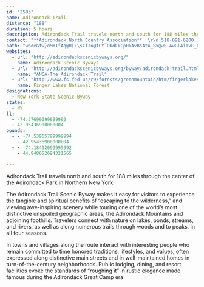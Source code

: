 ```yaml
---
id: "2583"
name: Adirondack Trail
distance: "188"
duration: 5 hours
description: Adirondack Trail travels north and south for 188 miles through the center of the Adirondack Park in Northern New York.
contact: "**Adirondack North Country Association**  \r\n 518-891-6200  \r\n [Send E-mail](mailto:anca-obrien@northnet.org )  \r\n\r\n"
path: "wodeGfw}dMmIfAq@R[\\sCfIo@fCY`OUdCkCpHkAvBsAtA_Bx@wE~AwGlAiTvC_LtCgJdBmBf@_FnBuGzDcB^q@J{BWyE_AqHm@mCIyBNgH`AyBPiCKcDw@u^eRcE{CgDyCsCgDwLyLy@aAsB_EsAmE_AaF}AgLeJ{f@yD_UiAmFiD_RiA_DsBeE}CuDaEgD{CsAgBi@iBUmCQcC?wYlF}hA~KiGR_BEmDm@aDeAsAq@oEaEsAeBcAaBuBwEaAcDe@kC}AcLa@wBg@oB_AmCsAyC{AkCsBsCor@e~@yBmDsBsDqBmEcDyI_CiIgHk^eAkEwBmHyBuFoAmC}B_DsAeAiCoA_AYwAQe^eB}EDoF^uHfAef@vJ{]fGaHr@mHd@}CKaF_AyFqC}BiBaCqCoAsB_AmBsByFsc@y~AmDyJ_f@{fAsBqH}Hy[kIqXmAsC_GaJ}AyAsDeC_b@wQmEwBgGaEsGaGa\\o\\e\\a]mD}DoQyUcTwWiNsO}_@gf@aWkZmF_FcGuEkYoPoBsAmD_DqT}ViE{D{LeJyA{AiC_DqHoKsBkCyToTyRkWgBgB{AeAsAm@wUkHiDsAgEuBe[qRqBeAuUeI}MoCgCcAeCgBgEoEmG_JcC{CwBsB_CwAgV{LaIgFmHmDiQiEao@mN}w@uZqJcDsCk@}D_@uPe@qHa@sEy@cE_BoO{JwBeAqM{DiAYyBW}EDcBTaCv@oCxAaKlH}BfAoQdHqFtAeV|D{Ab@kBhAqHfGaHfE}FxG_BnA}@f@iGvBmAl@sAdAk@l@sAxBs@`B[dAc@bCgAtI_@`EoBv[e@zGg@lEi@zDyEhYo@jD_B|Fc@xAiDxHkLtSgPfYqAxAaAp@kBr@cAP}AD_AKo@KoOiF_D]}ABsALe]lG_ErAaBt@kDvBeNlJkTzO_Bz@kO~FyDnAcCh@wCLsCM}AWgLuDmCWqGGkBNaEpA_C`BqZtYaBrA_B`A_D|AcElAgGj@mF`AkUtFuBx@sBpA_Az@gFhGmA`A{PtL{KtJuIxF}GlCoAx@eK`JyBtCy@pBo@~BsAnKYdBk@`CmDhJgCrF_EvHwBzCmB~AsBdAqL`CwDxAkBrA{ExEyAhAq[~N}Dn@aPO}BIcBUoCy@mCyA{JmIiBsAyPuKcSgLcEmBy@SoDq@qAAoALy@LwIrCoBdAy@x@cAxAy@zAwAdD[x@iA~De@zCc@~GoA|[EnMM|Cs@pFq@rCaA`CoPj^aBfD{DxG{A~CiAhDwE|T}@bCoAdBu@h@sAj@cCRoAKyMoEoBSgBDoB`@gH`DcCn@oALuDDgLeAkJEeDWuE_AmHmB}JsB{DuAwEmCkC_C{GuJi@k@eBkAy@[cBSaCRyErAeAl@aJzHkG~GoAn@_AVaAJkBKiKkEyAAyGVgAEsAs@gPuOmG_IqAu@uAIi@LyEbDw@TkMSiAM[ScAkAsU{h@cAmBcB_CiDyCcEsBcAYag@{HwH}AcGgBsVgIiC{AgCqC}FuKgDuFsD_Fm[k_@gBmCkH{NyCiF_AkAyAsAwCkB_Bq@wM{DqJaFcCaA{Be@}ISsBUeOwE_Ck@m@EcCE_AFyDv@{\\pNgBj@eD\\wCQiBg@oAi@qHuEaD{@iCQ{QX}AJ}AToA^gBdAkBdBcArAo]zl@cClDuBjBwJzFcCjBgBlBiRvV_EnDmMjImGxEuB|BqJxLsBrBcBpAwCfBsXlLsFzAmQfDyEvAsC`BqDdDyB~CeN~SeQhXiB`DmDtHiDdJgGbOaBdDeMxTg@|Ac@lB_@xDEdBDfBHrAf@hDl@jBlAfCpM`PrBxDrAhEj\\neB~@fCbBpCzJzIdCbCrCxDfC|E~AhE|@jDp@lDh@zDrAtR~@xGl@zBhA~CxU`d@dA~BhArD|@dF\\fEDnEIrFi@zDcCfMuAlEy@xAyArBmAjAmUbOyErCiJ`HiDtDiAhBsDhIiBfD_BjBmBxAaNlH{CdA_BLuA?cC_@qFkBmBMuA@_BVmA^_B~@iB~AgBlC}DfIiOv_@yH~PsEtLkBfCoBvAiBj@iCLqJK_O_@yQaEcYyKy@SwBSmADeB^iB~@w@j@}N|NkIzJ{KrOcA`AeC~AcBj@wHtAyNpBcE`AcD~AaHfFgAd@yCr@y@Du^R}E`@wKpBuAj@sBfBgFtHyB|B}CnBiBp@}A^sDXsAEyAM{K_CwBSyCJcDr@_A`@sBpAmSvTkDdDuCtBmFpCuBt@w\\xKeF~@sHr@{GLeUw@{C^{Ah@gC~AeA`AaBxBoArCiOxi@o@rBq@`BsArB_BvA{CfA_CJiCYmAe@e@YwEyDwDeCkS}IwDwAsNmE_E_AqImAqNq@aE_@mBm@uAy@wB_CeB{C}EaP}AaEkHuNyTe`@yCgKcAuBu@kAuG{HcFyD}D_CyDeBcEiAoAQsCG}ML{BYcBq@_Ag@cCcCqHcKmC{CmCkBaNgIyBs@cCQmAHiBf@_Bz@iKpH_Br@eATcBJy@AsEc@aA[eB_A_Ay@iOuOm@y@o@wA[gAe@_CcAwIi@cCi@sAuLeR_AmBe@}AYmAYsC?mDHmECaCUqB_@iBsCeHgW_i@yAiC}AyByAyA_BkAqJoGcDkBsD_A}BK_BDkCYoC{@eAq@{ByBcGuK_DaFqEmEeb@o]}A{AsAyAgE_GaO}SyByByAgAaCkAqSuFoFsBsJmE}BmBcSoV{A_BmBgAce@mOgLoEaBcAq@s@aAaB_@eAa@sBOeBgDoh@_@mCwCgL_B_CeRcOgCyCgFoHo@q@wA}@{@UgH_AmEmAuJeFeK{GuByB}F}J}HkK}CgCuKuGiDcCaEgDsG{GiAmBgCgH}AyB{@m@y@]kFaAsCmAse@kZoGsDwFmC_BkBc@{@iD_Ls@sAy@y@cDyAqJ{CwIqCqFgA}B}@iA_AiD}D_IaPu@mAuAmAkCoAuEu@gBg@yOgJkAkAcAmBkO}YsUqe@o@{@mAmAqLmGmBy@_BQ_A?wBd@qJ~FyAf@sBLiE?cPbB?bL[zMmAbS_AdTXpf@VrEfG~b@bAbErE~N`@fCF~@AfCcAvQY|Co@rCsAxCeAzA{KlLqDlDk@^WFu@A_A_@yC_F}@gAcA}@{BoAs@WcBYcCS}CDwJrAyAJwYBiAPqAp@eBrBgFvKuJz\\}LdXcQ|RsCjBuJxEy@l@y@z@yHdL_QhPsBjCw@bBq@jCwB|Ik@|DC`Bl@tT]hE_@xAo@jAmHjH{IdMiA~Bc@jD_Cp_@m@vG_A`FiBdHOxBShFKv@Y`Am@hAkBxC}@zB[fCy@`Km@zC[jAqJ`Us@lAi@l@iAl@}Cv@wDl@oFj@mAXiAx@yDrDiAfByAzDm@jA_AfAe@\\wBx@_AJqFEo@LuAl@iAdAmApBqFzK_@fAy@fEgInt@u@dFc@nBeBlGiPxg@wAtFe@xCeArLwEtp@Y`II`IEpa@YtFiAzFu@pCi@rAwD`IUr@SlB[~G]nBeApCyBzEmAdBc@ZwIfEyB|A{LhM_AfBaBfF_B~DsEdJsCtKs@tCE~@}Cj@oD@aCP_AJeA`@c@p@]lAE~@DdDKfBc@jAy@r@[Fy@?i@MqHaDk@_@s@w@iDaFmAq@yAMo@FwCv@mAJiHkAcDEmEaB}Be@{Oy@mBLwAl@sFpE_EfEcBlAaBx@q@VcBN_BE}@OmB}@{@u@iAyA_A}AeDiGq@eBcEcNq@yAqL}TsAkB}LoNy@sAqAmDeAaFk@qAmAaBoBsAcAWiBMaHj@gDf@oAj@cAn@yEdFaBlCg@xAc@jBcE|T_@lCIfB@nNWxBcBrGs@~DcBjZo@xBiCfDyA`AyAVmRyCcCm@aEkDg@YqA[sA@iI~AoAx@g@j@k@nA]bBi@vF_@|B{A`FgB`Fu@~AsAjBgFfF_BfAy@XgBX}EPs@E{@MmEyAiE?cBOiMmFcBc@uA@gE`AyADyA[gFsBeB_@mA?_AJgA^}FrDaJvGeBdBw@jAu@`ByCfKcAxB_BrBwPzPuBtCqD~HuB`DmElFo@xAYpBMbJ[jB_@x@u@lA}@x@iA^c@?iA_@oEgDyKaNi@e@aNmJ}DgBoA_AmFaGsBkCyPa[gC_E{UoVgD{B_BeBc@_AiBmHsCiIyAsHcAuD}BiFcEcIqEmMk@aA_Q{UmEuGsDaF]s@o@gB_CsIgDaLiAsE}CtBoD|CiAl@sBXo@BqHO}Ed@_@VIn@HrO}ApQm@dEg@lBm@vAwFnImCnFiFtOoArFs@~F_@zG?xCt@h[CzBKpAk@hDgGpT}@jCcC~FgDnGuAvByCzDgDlDuIxGcw@zj@qBrBqCrDcAfB{A`DiBxF}t@vnCgEtMoEtKsDnHcCdEaEzFcF`GcCdC{G|FcCjBuy@xk@yr@~b@sAl@cGdBa\\nCmDp@aCv@sAf@_ErBe_@bWmDfBiDdAcDd@cDLcCC}`@cCo{BuRoCK{D?uGXmC\\yB^gGxAgFlBwFrCk]nS{G|Cqc@rNqCdAqJlEcB~@eBtAiRxPaFtC}Al@eEbAcMlAkUfB{EdA_Bf@{DpB_BhAmFvEmGbF_CrAaDpAsGlAyBJmDAsDc@wDaAmFeCaHgGiQkQcEgFgH_LsD{EaEsE_EwDwDsCgGuDmEsB}G{BuGwAgHu@qcAsFcEC}GVgVdDwCLoCEkD]iDy@uBs@wCaByQiOwJsJuIcKwMsQqF}IaG{KyEaKoM}Y_DeFcBuBqDaDwJkGuAgAcBeB{IiL{FgIuAeByBgBcB}@{IiCyA_AsAwAcEuGmAaCkBqEwDaFoDaH}CaJcBuIsCoIsAeDi@mBo@_DO_B_A}Si@uGc@yBy@wB}@aB_BgB{AkAsBy@u[aDsCy@yAs@gn@}_@gGaEaDeB_ASyCQcQrByA^_BjB{JpOaJ}MSeAq@wOiA}b@qAkY_FcuAW_CYgBoIqa@e[oyAoKsg@iCsLeQsu@i@eDe@mFcAcYc@cHuRsqAoAyKYoD}Cml@SaIKiTYiGs@qID[QeEJ{CTwAqAmAgAgCwK}b@oAmEqA}CuCqEwIwJsC_EwA_DoDuK_@k@}@g@_AK_AX_@^wBjDsCvDiW`\\c@`@}@f@uA^iMn@{QhD_BPoO^i@G}@i@oByCw@{@eA]uANsClAaDx@cALsBEuEmBqD]cAg@iEyCqCoBq@q@s@aBiAyDo@_Ai@Y_@E}AJsDdAcC`AmAx@{AxBuGzN_BzCoAdBuJfKe@x@i@`BOv@cB|LiC`N_@xAS`@u@v@s@LkId@aPdCwFrAgA@_Aa@YYe@eAuAaLWeAaAsBgCeCgCcBwFmCu@KyF^cCl@q@f@k@dASr@K|@ExAi@nGs@zBi@v@y@j@k@R}A?o@]c@g@sCeFs@cBsB_Ik@gAiAy@iC_@mA]eAm@wAaBe@mBy@aIo@cDo@iBYk@cDaFcDgHmBsDsEyGc@_Bi@oEcEaHgJgRYYiAe@}DKcASi@Y_@g@yBmEu@sB{AsHg@aA]Y{@]gAAmE~A}BEmI_AyWsDwE_@sB@wJjAwCG_JcAcI{AiBs@wIgFwF_A{FRsAZq@h@sCbDmAb@}AGk@Qo@W_As@sBaC_@s@c@kAo@gE_@y@}@y@wDqBcBoAoAcBsEiHo@wBcBwJmAmDsJwUm@eCKs@MsCD_HFs@nBoKRmBCgGRkMsAcLcE_`@YoLy@{LmDcY_@mJo@sa@OqBo@iEcAqD_AuBuIaOk@mAaGiQi@sC]wBkBg_@CmBJ}VOyBQgAcAkEqFwPe@eCcBoL{@yEwA{DoCyGkCmFyCgEiAyDe@aDSeC[{GUoNVeC`DoMTsDEsCiAmK_BmJ]iAiS_l@gKfLg@^q@RaBF_Ba@eAy@m@_AuCgGmAeBiCoBgE_CeAc@mCMiCDcKd@iBf@aAp@}@pAyTte@o@dBy@tAyC~Hw@rDY`Du@`PgBfPk@hD_A~By@dAgEfDsAzAgJxQmCvGiAhDk@zB]hEElHIv@c@lBi@jAyDfD_@d@o@hAe@pA}@fEo@xBgBzCe@n@s@h@{IlEqBb@}AEmGkAsAg@i@g@}AsCgKgWuAmCcBsBs@g@mDeBoBg@_AE}BDaHn@mGvA}@DoBe@m@YuAqAqGcG{HqJaAoBs@qBeMma@]y@eCsD_CoCw@k@eDqAin@cO}By@mEmCiBe@_CEqJXgFg@}BLwKrC}H`BsAn@yArAiAnB_A~CqClKmGjZcArCc@x@iAtA{@t@wJzEcDlAgHlBo`@~IcEl@wA?cBKyA_@aP{F_^yKwAY{BEiBVmAf@}DjCoAtAe@dAs@bCUrAs@|L}@nF}BjKuAzDsDxHiBtGcE|[c@fC}HvXgAdCkAdBiA`A_[zScE`DmZdSacBpjAy_@hUgX|T{MzI_Cp@iBHwUc@eHLmaAfH{Y`EyVpCsaAvLiYzEqDNoACwIe@cBUyAe@_By@_Q{LyBsAgDyAgA]uCk@cBOqDKoDPqh@tHcCLoCAiE_@{Bi@kDoAcCwAmFmEk_Ay|@}FaGkZw^wE{EmDsCkQuLuFyCwGmCoCw@wFgAmGm@}FOieBpF_E?wGYwFy@sEeAaEqAsEsB}DuB_Q{JeKmEsAe@iH}AcDa@wEYsC@mDPcyAzJa`@rAqEDuq@q@sEBgE`@sDrAiB|@uYtPyYtOkNpKo]nYoAdA}AfB_AvAu@lAqB`FiFpTiC~Ng@vDUdDOlGt@hX?`CKxBe@rDm@~ByAhDmBbCmBtAgAd@mA\\oBNiA?sBSuNsB}BSiDDmBPmD|@wUpJiEx@_Kl@_GFgDe@mDuAoCmByA_BaCqDoFqLcBeDs@kAsBoCiAqAsCeCgBcA}m@o\\sEsBgA_@{PoDiQyCwDy@sWaJ{JsDkB_AcAk@gCkC{@oAaH{MyB_DwFuFsTmRuMoIaEuBoCq@a[{EcCIsP~@iC\\sUtEeBj@wBrAsBjBam@|k@sPzV_CzC_Ax@iC|AkVnJgYzJ_D`A_BXqEJsi@a@wBOwVoCcFEa^xB}BXiH`BcMdF_Bd@}B^_BLyB@mBMqLmBqKsDmDaBkE_Cco@c`@}DoA}ASiBImCJa^jCqZnCib@`C_Nh@uDDi]iBuPb@{AC"
websites:
  - url: "http://adirondackscenicbyways.org/"
    name: Adirondack Scenic Byways
  - url: "http://adirondackscenicbyways.org/byway/adirondack-trail.html"
    name: "ANCA-The Adirondack Trail"
  - url: "http://www.fs.fed.us/r9/forests/greenmountain/htm/fingerlakes/f_home.htm"
    name: Finger Lakes National Forest
designations:
  - New York State Scenic Byway
states:
  - NY
ll:
  - -74.37699099999992
  - 42.95436900000004
bounds:
  - - -74.53955799999994
    - 42.95436900000004
  - - -74.18492099999992
    - 44.848652694321565

---
```


Adirondack Trail travels north and south for 188 miles through the center of the Adirondack Park in Northern New York.

The Adirondack Trail Scenic Byway makes it easy for visitors to experience the tangible and spiritual benefits of “escaping to the wilderness,” and viewing awe-inspiring scenery while touring one of the world’s most distinctive unspoiled geographic areas, the Adirondack Mountains and adjoining foothills. Travelers connect with nature on lakes, ponds, streams, and rivers, as well as along numerous trails through woods and to peaks, in all four seasons.

In towns and villages along the route interact with interesting people who remain committed to time honored traditions, lifestyles, and values, often expressed along distinctive main streets and in well-maintained homes in turn-of-the-century neighborhoods. Public lodging, dining, and resort facilities evoke the standards of “roughing it” in rustic elegance made famous during the Adirondack Great Camp era.
